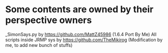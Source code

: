 # Some contents are owned by their perspective owners  
_SimonSays.py by https://github.com/MattZ45986 (1.6.4 Port By Me)
All scripts inside JRMP sys  by https://github.com/TheMikirog (Modification by me, to add new bunch of stuffs)